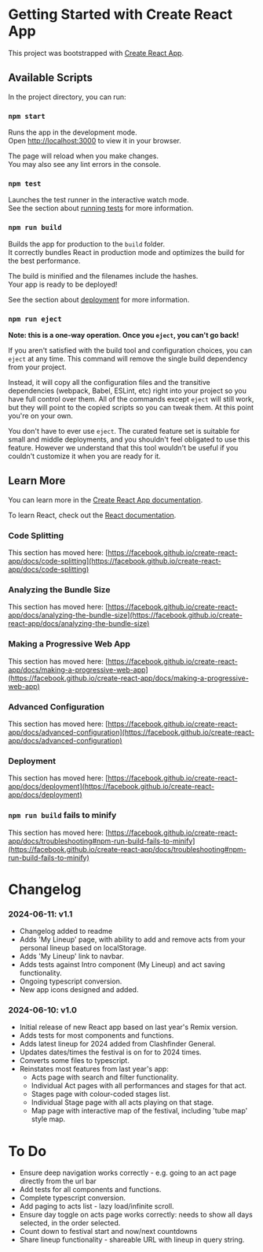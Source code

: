 # Getting Started with Create React App

This project was bootstrapped with [Create React App](https://github.com/facebook/create-react-app).

## Available Scripts

In the project directory, you can run:

### `npm start`

Runs the app in the development mode.\
Open [http://localhost:3000](http://localhost:3000) to view it in your browser.

The page will reload when you make changes.\
You may also see any lint errors in the console.

### `npm test`

Launches the test runner in the interactive watch mode.\
See the section about [running tests](https://facebook.github.io/create-react-app/docs/running-tests) for more information.

### `npm run build`

Builds the app for production to the `build` folder.\
It correctly bundles React in production mode and optimizes the build for the best performance.

The build is minified and the filenames include the hashes.\
Your app is ready to be deployed!

See the section about [deployment](https://facebook.github.io/create-react-app/docs/deployment) for more information.

### `npm run eject`

**Note: this is a one-way operation. Once you `eject`, you can't go back!**

If you aren't satisfied with the build tool and configuration choices, you can `eject` at any time. This command will remove the single build dependency from your project.

Instead, it will copy all the configuration files and the transitive dependencies (webpack, Babel, ESLint, etc) right into your project so you have full control over them. All of the commands except `eject` will still work, but they will point to the copied scripts so you can tweak them. At this point you're on your own.

You don't have to ever use `eject`. The curated feature set is suitable for small and middle deployments, and you shouldn't feel obligated to use this feature. However we understand that this tool wouldn't be useful if you couldn't customize it when you are ready for it.

## Learn More

You can learn more in the [Create React App documentation](https://facebook.github.io/create-react-app/docs/getting-started).

To learn React, check out the [React documentation](https://reactjs.org/).

### Code Splitting

This section has moved here: [https://facebook.github.io/create-react-app/docs/code-splitting](https://facebook.github.io/create-react-app/docs/code-splitting)

### Analyzing the Bundle Size

This section has moved here: [https://facebook.github.io/create-react-app/docs/analyzing-the-bundle-size](https://facebook.github.io/create-react-app/docs/analyzing-the-bundle-size)

### Making a Progressive Web App

This section has moved here: [https://facebook.github.io/create-react-app/docs/making-a-progressive-web-app](https://facebook.github.io/create-react-app/docs/making-a-progressive-web-app)

### Advanced Configuration

This section has moved here: [https://facebook.github.io/create-react-app/docs/advanced-configuration](https://facebook.github.io/create-react-app/docs/advanced-configuration)

### Deployment

This section has moved here: [https://facebook.github.io/create-react-app/docs/deployment](https://facebook.github.io/create-react-app/docs/deployment)

### `npm run build` fails to minify

This section has moved here: [https://facebook.github.io/create-react-app/docs/troubleshooting#npm-run-build-fails-to-minify](https://facebook.github.io/create-react-app/docs/troubleshooting#npm-run-build-fails-to-minify)

# Changelog
### 2024-06-11: v1.1 
- Changelog added to readme
- Adds 'My Lineup' page, with ability to add and remove acts from your personal lineup based on localStorage. 
- Adds 'My Lineup' link to navbar.
- Adds tests against Intro component (My Lineup) and act saving functionality.
- Ongoing typescript conversion.
- New app icons designed and added.

### 2024-06-10: v1.0 
- Initial release of new React app based on last year's Remix version. 
- Adds tests for most components and functions.
- Adds latest lineup for 2024 added from Clashfinder General.
- Updates dates/times the festival is on for to 2024 times.
- Converts some files to typescript.
- Reinstates most features from last year's app:
  - Acts page with search and filter functionality.
  - Individual Act pages with all performances and stages for that act.
  - Stages page with colour-coded stages list.
  - Individual Stage page with all acts playing on that stage.
  - Map page with interactive map of the festival, including 'tube map' style map.

# To Do
- Ensure deep navigation works correctly - e.g. going to an act page directly from the url bar 
- Add tests for all components and functions.
- Complete typescript conversion.
- Add paging to acts list - lazy load/infinite scroll.
- Ensure day toggle on acts page works correctly: needs to show all days selected, in the order selected.
- Count down to festival start and now/next countdowns
- Share lineup functionality - shareable URL with lineup in query string.
